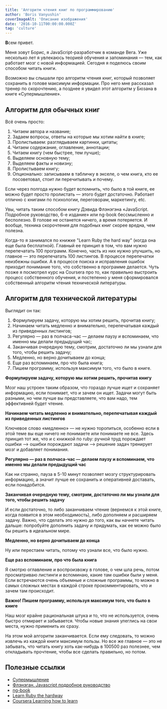 ```yaml
---
title: 'Алгоритм чтения книг по программированию'
author: 'Boris Vanyushin'
coverImageAlt: 'Описание изображения'
date: '2016-10-11T00:00:00.000Z'
tag: 'culture'
---
```


**В**сем привет.

Меня зовут Борис, я JavaScript-разработчик в команде Вега. Уже несколько лет я увлекаюсь теорией обучения и запоминания — тем, как работает мозг с новой информацией. Сегодня я поделюсь своим способом читать книги.

Возможно вы слышали про алгоритм чтения книг, который позволяет сохранить в голове максимум информации. Про него мне рассказал тренер по скорочтению, а позднее я увидел этот алгоритм у Бюзана в книге «Супермышление».

## Алгоритм для обычных книг

Всё очень просто:

1. Читаем автора и название;
2. Задаем вопросы, ответы на которые мы хотим найти в книге;
3. Пролистываем: разглядываем картинки, цитаты;
4. Читаем содержание, оглавление, аннотации;
5. Читаем книгу (чем быстрее, тем лучше);
6. Выделяем основную тему;
7. Выделяем факты и новизну;
8. Пролистываем книгу;
9. Опционально: записываем в табличку в экселе, о чем книга, кто ее посоветовал, стоит ли перечитывать и почему.

Если через полгода нужно будет вспомнить, что было в той книге, ее можно будет просто пролистать — этого будет достаточно. Работает отлично с книгами по психологии, переговорам, маркетингу, etc.

Увы, читать таким способом книгу Дэвида Флэнэгэна «JavaScript. Подробное руководство, 6-е издание» или ng-book бессмысленно и бесполезно.  В голове не останется ничего, а время потеряется. И вообще, техника скорочтения для подобных книг скорее вредна, чем полезна.

Когда-то я занимался по книжке "Learn Ruby the hard way" (когда она еще была бесплатной). Главный ее принцип в том, что вам нужно перепечатать 100 программ. Конечно, часть из них нужно улучшить, но главное — это перепечатать 100 листингов. В процессе перепечатки неизбежны ошибки. А в процессе поиска и исправления ошибок приходит понимание того, что собственно в программе делается. Чуть позже я посмотрел курс на Coursera про то, как правильно выстроить процесс собственного обучения, и постепенно у меня сформировался собственный алгоритм чтения технической литературы.

## Алгоритм для технической литературы

Выглядит он так:

1. Формулируем задачу, которую мы хотим решить, прочитав книгу;
2. Начинаем читать медленно и внимательно, перепечатывая каждый из приведенных листингов;
3. Регулярно — раз в полчаса-час — делаем паузу и вспоминаем, что именно мы делали предыдущий час;
4. Заканчивая очередную тему, смотрим, достаточно ли мы узнали для того, чтобы решить задачу;
5. Медленно, но верно дочитываем до конца;
6. Еще раз вспоминаем, про что была книга;
7. Пишем программу, используя максимум того, что было в книге.

**Формулируем задачу, которую мы хотим решить, прочитав книгу**

Мозг наш устроен таким образом, что гораздо лучше ищет и сохраняет информацию, если понимает, что и зачем он ищет. Задачи могут быть разными, но чем лучше вы представляете, что вам надо, тем эффективней будет чтение.

**Начинаем читать медленно и внимательно, перепечатывая каждый из приведенных листингов**

Ключевое слово «медленно» — не нужно торопиться, особенно если в этой теме вы еще ничего не понимаете или понимаете не все. Здесь принцип тот же, что и с книжкой по ruby: ручной труд порождает ошибки —> ошибки порождают задачи –> решение задач тренирует мозг и добавляет понимания.

**Регулярно — раз в полчаса-час — делаем паузу и вспоминаем, что именно мы делали предыдущий час**

Как ни странно, пауза в 5-10 минут позволяет мозгу структурировать информацию, а значит лучше ее сохранить и оперативней доставать, если понадобится.

**Заканчивая очередную тему, смотрим, достаточно ли мы узнали для того, чтобы решить задачу**

И если достаточно, то либо заканчиваем чтение (вернемся к этой книге, когда появится в этом необходимость), либо дополняем и расширяем задачу. Важно, что сделать это нужно до того, как вы начнете читать дальше: попробуйте дополнить задачу и придумать, как ее можно было бы решить в идеальном мире.

**Медленно, но верно дочитываем до конца**

Ну или перестаем читать, потому что узнали все, что было нужно.

**Еще раз вспоминаем, про что была книга**

Я смотрю оглавление и воспроизвожу в голове, о чем шла речь, потом просматриваю листинги и вспоминаю, какие там ошибки были у меня. Если встречаются очень объемные и сложные программы, то можно в самых сложных местах в каждой строке прокомментировать, что и зачем там происходит.

**Важно! Пишем программу, используя максимум того, что было в книге**

Наш мозг крайне рациональная штука и то, что не используется, очень быстро отмирает и забывается. Чтобы новые знания улеглись на свои места, нужно применить их сразу.

На этом мой алгоритм заканчивается. Если ему следовать, то можно извлечь из каждой книги максимум пользы. Но все же главное — это не забывать, что читать книгу хоть как-нибудь в 100500 раз полезнее, чем откладывать прочтение, чтобы все сделать правильно, но потом.

## Полезные ссылки

* [Супермышление](http://www.ozon.ru/context/detail/id/2678641)
* [Флэнэган. Javascript подробное руководство](http://www.ozon.ru/context/detail/id/19677670)
* [ng-book](https://www.ng-book.com)
* [Learn Ruby the hardway](http://learnrubythehardway.org)
* [Coursera Learning how to learn](https://www.coursera.org/learn/learning-how-to-learn/home/welcome)
